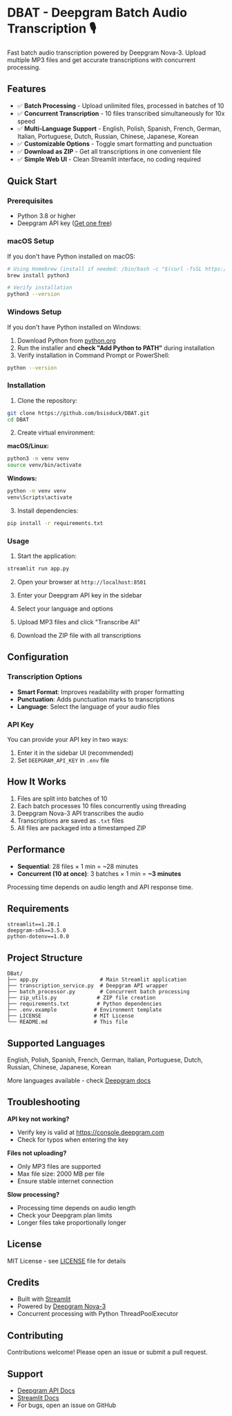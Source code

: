 # DBAT - Deepgram Batch Audio Transcription 🎙️

Fast batch audio transcription powered by Deepgram Nova-3. Upload multiple MP3 files and get accurate transcriptions with concurrent processing.

## Features

- ✅ **Batch Processing** - Upload unlimited files, processed in batches of 10
- ✅ **Concurrent Transcription** - 10 files transcribed simultaneously for 10x speed
- ✅ **Multi-Language Support** - English, Polish, Spanish, French, German, Italian, Portuguese, Dutch, Russian, Chinese, Japanese, Korean
- ✅ **Customizable Options** - Toggle smart formatting and punctuation
- ✅ **Download as ZIP** - Get all transcriptions in one convenient file
- ✅ **Simple Web UI** - Clean Streamlit interface, no coding required

## Quick Start

### Prerequisites

- Python 3.8 or higher
- Deepgram API key ([Get one free](https://console.deepgram.com))

### macOS Setup

If you don't have Python installed on macOS:

```bash
# Using Homebrew (install if needed: /bin/bash -c "$(curl -fsSL https://raw.githubusercontent.com/Homebrew/install/HEAD/install.sh)")
brew install python3

# Verify installation
python3 --version
```

### Windows Setup

If you don't have Python installed on Windows:

1. Download Python from [python.org](https://www.python.org/downloads/)
2. Run the installer and **check "Add Python to PATH"** during installation
3. Verify installation in Command Prompt or PowerShell:
```bash
python --version
```

### Installation

1. Clone the repository:
```bash
git clone https://github.com/bsisduck/DBAT.git
cd DBAT
```

2. Create virtual environment:

**macOS/Linux:**
```bash
python3 -m venv venv
source venv/bin/activate
```

**Windows:**
```bash
python -m venv venv
venv\Scripts\activate
```

3. Install dependencies:
```bash
pip install -r requirements.txt
```

### Usage

1. Start the application:
```bash
streamlit run app.py
```

2. Open your browser at `http://localhost:8501`

3. Enter your Deepgram API key in the sidebar

4. Select your language and options

5. Upload MP3 files and click "Transcribe All"

6. Download the ZIP file with all transcriptions

## Configuration

### Transcription Options

- **Smart Format**: Improves readability with proper formatting
- **Punctuation**: Adds punctuation marks to transcriptions
- **Language**: Select the language of your audio files

### API Key

You can provide your API key in two ways:
1. Enter it in the sidebar UI (recommended)
2. Set `DEEPGRAM_API_KEY` in `.env` file

## How It Works

1. Files are split into batches of 10
2. Each batch processes 10 files concurrently using threading
3. Deepgram Nova-3 API transcribes the audio
4. Transcriptions are saved as `.txt` files
5. All files are packaged into a timestamped ZIP

## Performance

- **Sequential**: 28 files × 1 min = ~28 minutes
- **Concurrent (10 at once)**: 3 batches × 1 min = **~3 minutes**

Processing time depends on audio length and API response time.

## Requirements

```
streamlit==1.28.1
deepgram-sdk==3.5.0
python-dotenv==1.0.0
```

## Project Structure

```
DBat/
├── app.py                    # Main Streamlit application
├── transcription_service.py  # Deepgram API wrapper
├── batch_processor.py        # Concurrent batch processing
├── zip_utils.py             # ZIP file creation
├── requirements.txt         # Python dependencies
├── .env.example            # Environment template
├── LICENSE                 # MIT License
└── README.md               # This file
```

## Supported Languages

English, Polish, Spanish, French, German, Italian, Portuguese, Dutch, Russian, Chinese, Japanese, Korean

More languages available - check [Deepgram docs](https://developers.deepgram.com/docs/languages-overview)

## Troubleshooting

**API key not working?**
- Verify key is valid at https://console.deepgram.com
- Check for typos when entering the key

**Files not uploading?**
- Only MP3 files are supported
- Max file size: 2000 MB per file
- Ensure stable internet connection

**Slow processing?**
- Processing time depends on audio length
- Check your Deepgram plan limits
- Longer files take proportionally longer

## License

MIT License - see [LICENSE](LICENSE) file for details

## Credits

- Built with [Streamlit](https://streamlit.io/)
- Powered by [Deepgram Nova-3](https://deepgram.com/)
- Concurrent processing with Python ThreadPoolExecutor

## Contributing

Contributions welcome! Please open an issue or submit a pull request.

## Support

- [Deepgram API Docs](https://developers.deepgram.com/docs)
- [Streamlit Docs](https://docs.streamlit.io/)
- For bugs, open an issue on GitHub
